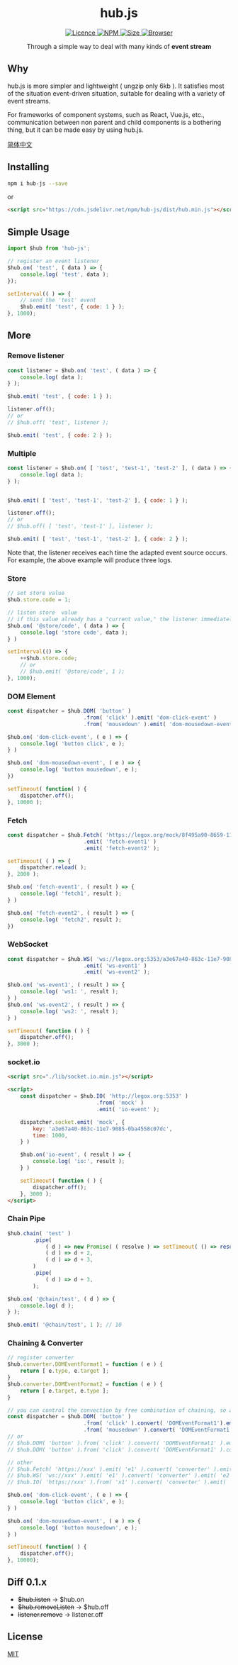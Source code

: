 <h1 align="center"> hub.js </h1>

<p align="center">
    <a href="https://opensource.org/licenses/MIT">
        <img alt="Licence" src="https://img.shields.io/badge/license-MIT-green.svg" />
    </a>
    <a href="https://www.npmjs.org/package/hub-js">
        <img alt="NPM" src="https://img.shields.io/badge/npm-v0.2.0-brightgreen.svg" />
    </a>
    <a href="">
        <img alt="Size" src="https://img.shields.io/badge/Size-%3C7kb-blue.svg" />
    </a>
    <a href="">
        <img alt="Browser" src="https://img.shields.io/badge/Browser-%3E%3DIE8-blue.svg" />
    </a>
</p>

<p align="center">
    Through a simple way to deal with many kinds of <strong>event stream</strong>
</p>

## Why
hub.js is more simpler and lightweight ( ungzip only 6kb ). It satisfies most of the situation event-driven situation, suitable for dealing with a variety of  event streams.

For frameworks of component systems, such as React, Vue.js, etc., communication between non parent and child components is a bothering thing, but it can be made easy by using hub.js.

[简体中文](./README.zh-CN.md)

## Installing

```sh
npm i hub-js --save
```

or

```html
<script src="https://cdn.jsdelivr.net/npm/hub-js/dist/hub.min.js"></script>
```

## Simple Usage

```js
import $hub from 'hub-js';

// register an event listener
$hub.on( 'test', ( data ) => {
    console.log( 'test', data );
});

setInterval(( ) => {
    // send the 'test' event
    $hub.emit( 'test', { code: 1 } );
}, 1000);
```

## More

### Remove listener

```js
const listener = $hub.on( 'test', ( data ) => {
    console.log( data );
} );

$hub.emit( 'test', { code: 1 } );

listener.off();
// or
// $hub.off( 'test', listener );

$hub.emit( 'test', { code: 2 } );
```

### Multiple

```js
const listener = $hub.on( [ 'test', 'test-1', 'test-2' ], ( data ) => {
    console.log( data );
} );


$hub.emit( [ 'test', 'test-1', 'test-2' ], { code: 1 } );

listener.off();
// or
// $hub.off( [ 'test', 'test-1' ], listener );

$hub.emit( [ 'test', 'test-1', 'test-2' ], { code: 2 } );
```

Note that, the listener receives each time the adapted event source occurs. For example, the above example will produce three logs.


### Store

```js
// set store value
$hub.store.code = 1;

// listen store  value
// if this value already has a "current value," the listener immediately returns the "current value," just as Rx.BehaviorSubject
$hub.on( '@store/code', ( data ) => {
    console.log( 'store code', data );
} )

setInterval(() => {
    ++$hub.store.code;
    // or
    // $hub.emit( '@store/code', 1 );
}, 1000);
```

### DOM Element

```js
const dispatcher = $hub.DOM( 'button' )
                        .from( 'click' ).emit( 'dom-click-event' )
                        .from( 'mousedown' ).emit( 'dom-mousedown-event' );

$hub.on( 'dom-click-event', ( e ) => {
    console.log( 'button click', e );
} )

$hub.on( 'dom-mousedown-event', ( e ) => {
    console.log( 'button mousedown', e );
})

setTimeout( function( ) {
    dispatcher.off();
}, 10000 );
```

### Fetch

```js
const dispatcher = $hub.Fetch( 'https://legox.org/mock/8f495a90-8659-11e7-a2a8-b9241e7b71e4' )
                        .emit( 'fetch-event1' )
                        .emit( 'fetch-event2' );

setTimeout( ( ) => {
    dispatcher.reload( );
}, 2000 );

$hub.on( 'fetch-event1', ( result ) => {
    console.log( 'fetch1', result );
} )

$hub.on( 'fetch-event2', ( result ) => {
    console.log( 'fetch2', result );
})
```

### WebSocket

```js
const dispatcher = $hub.WS( 'ws://legox.org:5353/a3e67a40-863c-11e7-9085-0ba4558c07dc/1000' )
                        .emit( 'ws-event1' )
                        .emit( 'ws-event2' );

$hub.on( 'ws-event1', ( result ) => {
    console.log( 'ws1: ', result );
} )
$hub.on( 'ws-event2', ( result ) => {
    console.log( 'ws2: ', result );
} )

setTimeout( function ( ) {
    dispatcher.off();
}, 3000 );
```

### socket.io

```html
<script src="./lib/socket.io.min.js"></script>

<script>
    const dispatcher = $hub.IO( 'http://legox.org:5353' )
                            .from( 'mock' )
                            .emit( 'io-event' );

    dispatcher.socket.emit( 'mock', {
        key: 'a3e67a40-863c-11e7-9085-0ba4558c07dc',
        time: 1000,
    } )

    $hub.on('io-event', ( result ) => {
        console.log( 'io:', result );
    } )

    setTimeout( function ( ) {
        dispatcher.off();
    }, 3000 );
</script>
```

### Chain Pipe

```js
$hub.chain( 'test' )
        .pipe(
            ( d ) => new Promise( ( resolve ) => setTimeout( () => resolve( d + 1 ), 2000 ) ),
            ( d ) => d + 2,
            ( d ) => d + 3,
        )
        .pipe(
            ( d ) => d + 3,
        );

$hub.on( '@chain/test', ( d ) => {
    console.log( d );
} );

$hub.emit( '@chain/test', 1 ); // 10
```

### Chaining & Converter

```js
// register converter
$hub.converter.DOMEventFormat1 = function ( e ) {
    return [ e.type, e.target ];
}
$hub.converter.DOMEventFormat2 = function ( e ) {
    return [ e.target, e.type ];
}

// you can control the convection by free combination of chaining, so as to get the effect you want.
const dispatcher = $hub.DOM( 'button' )
                        .from( 'click' ).convert( 'DOMEventFormat1').emit( 'dom-click-event' )
                        .from( 'mousedown' ).convert( 'DOMEventFormat1' ).emit( 'dom-mousedown-event' );
// or
// $hub.DOM( 'button' ).from( 'click' ).convert( 'DOMEventFormat1' ).emit( 'dom-click-event1' ).emit( 'dom-click-event2' )
// $hub.DOM( 'button' ).from( 'click' ).convert( 'DOMEventFormat1' ).convert( 'DOMEventFormat2' ).emit( 'dom-click-event1' )

// other
// $hub.Fetch( 'https://xxx' ).emit( 'e1' ).convert( 'converter' ).emit( 'e2' );
// $hub.WS( 'ws://xxx' ).emit( 'e1' ).convert( 'converter' ).emit( 'e2' );
// $hub.IO( 'https://xxx' ).from( 'x1' ).convert( 'converter' ).emit( 'e1' ).from( 'x2' ).emit( 'e1' );

$hub.on( 'dom-click-event', ( e ) => {
    console.log( 'button click', e );
} )

$hub.on( 'dom-mousedown-event', ( e ) => {
    console.log( 'button mousedown', e );
} )

setTimeout( function( ) {
    dispatcher.off();
}, 10000);
```

## Diff 0.1.x

* ~~$hub.listen~~ → $hub.on
* ~~$hub.removeListen~~ → $hub.off
* ~~listener.remove~~ → listener.off

## License

[MIT](./LICENSE)
